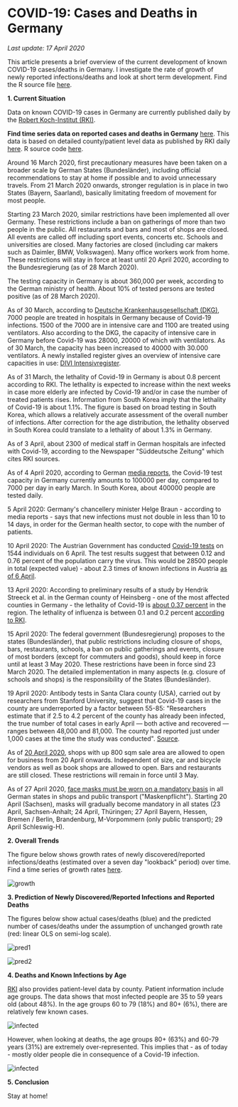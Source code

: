 # COVID-19: Cases and Deaths in Germany

*Last update: 17 April 2020*

This article presents a brief overview of the current development of known COVID-19 cases/deaths in Germany. I investigate the rate of growth of newly reported infections/deaths and look at short term development. Find the R source file [here](https://github.com/Bixi81/COVID-19/blob/master/covid_19_county_data_germany.r).

**1. Current Situation**

Data on known COVID-19 cases in Germany are currently published daily by the [Robert Koch-Institut (RKI)](https://www.rki.de/DE/Content/InfAZ/N/Neuartiges_Coronavirus/Fallzahlen.html).

**Find time series data on reported cases and deaths in Germany** [here](https://github.com/Bixi81/COVID-19/blob/master/covid19_germany.csv). This data is based on detailed county/patient level data as published by RKI daily [here](https://npgeo-corona-npgeo-de.hub.arcgis.com/datasets/dd4580c810204019a7b8eb3e0b329dd6_0). R source code [here](https://github.com/Bixi81/COVID-19/blob/master/covid_19_county_data_germany.r).

Around 16 March 2020, first precautionary measures have been taken on a broader scale by German States (Bundesländer), including official recommendations to stay at home if possible and to avoid unnecessary travels. From 21 March 2020 onwards, stronger regulation is in place in two States (Bayern, Saarland), basically limitating freedom of movement for most people. 

Starting 23 March 2020, similar restrictions have been implemented all over Germany. These restrictions include a ban on gatherings of more than two people in the public. All restaurants and bars and most of shops are closed. All events are called off including sport events, concerts etc. Schools and universities are closed. Many factories are closed (including car makers such as Daimler, BMW, Volkswagen). Many office workers work from home. These restrictions will stay in force at least until 20 April 2020, according to the Bundesregierung (as of 28 March 2020).

The testing capacity in Germany is about 360,000 per week, according to the German ministry of health. About 10% of tested persons are tested positive (as of 28 March 2020).

As of 30 March, according to [Deutsche Krankenhausgesellschaft (DKG)](https://www.dkgev.de/dkg/coronavirus-fakten-und-infos/), 7000 people are treated in hospitals in Germany because of Covid-19 infections. 1500 of the 7000 are in intensive care and 1100 are treated using ventilators. Also according to the DKG, the capacity of intensive care in Germany before Covid-19 was 28000, 20000 of which with ventilators. As of 30 March, the capacity has been increased to 40000 with 30.000 ventilators. A newly installed register gives an overview of intensive care capacities in use: [DIVI Intensivregister](https://www.intensivregister.de/#/intensivregister).

As of 31 March, the lethality of Covid-19 in Germany is about 0.8 percent according to RKI. The lethality is expected to increase within the next weeks in case more elderly are infected by Covid-19 and/or in case the number of treated patients rises. Information from South Korea imply that the lethality of Covid-19 is about 1.1%. The figure is based on broad testing in South Korea, which allows a relatively accurate assessment of the overall number of infections. After correction for the age distribution, the lethality observed in South Korea could translate to a lethality of about 1.3% in Germany.

As of 3 April, about 2300 of medical staff in German hospitals are infected with Covid-19, according to the Newspaper "Süddeutsche Zeitung" which cites RKI sources.

As of 4 April 2020, according to German [media reports](https://www.swr.de/swraktuell/corona-testkapazitaeten-gesteigert-100.html), the Covid-19 test capacity in Germany currently amounts to 100000 per day, compared to 7000 per day in early March. In South Korea, about 400000 people are tested daily.

5 April 2020: Germany's chancellery minister Helge Braun - according to media reports - says that new infections must not double in less than 10 to 14 days, in order for the German health sector, to cope with the number of patients. 

10 April 2020: The Austrian Government has conducted [Covid-19 tests](https://www.nzz.ch/wissenschaft/coronavirus-test-oesterreich-und-nrw-leisten-pionierarbeit-ld.1551267) on 1544 individuals on 6 April. The test results suggest that between 0.12 and 0.76 percent of the population carry the virus. This would be 28500 people in total (expected value) - about 2.3 times of known infections in Austria [as of 6 April](https://info.gesundheitsministerium.at).

13 April 2020: According to preliminary results of a study by Hendrik Streeck et al. in the German county of Heinsberg - one of the most affected counties in Germany - the lethality of Covid-19 is [about 0.37 percent](https://www.tagesspiegel.de/wissen/virologe-streeck-zur-coronavirus-studie-die-veroeffentlichung-zu-heinsberg-war-nicht-leichtfertig/25735672.html) in the region. The lethality of influenza is between 0.1 and 0.2 percent [according to RKI](https://www.aerzteblatt.de/nachrichten/109704/Robert-Koch-Institut-Sars-CoV-2-toedlicher-als-Influenzavirus).

15 April 2020: The federal government (Bundesregierung) proposes to the states (Bundesländer), that public restrictions including closure of shops, bars, restaurants, schools, a ban on public gatherings and events, closure of most borders (except for commuters and goods), should keep in force until at least 3 May 2020. These restrictions have been in force sind 23 March 2020. The detailed implementation in many aspects (e.g. closure of schools and shops) is the responsibility of the States (Bundesländer).

19 April 2020: Antibody tests in Santa Clara county (USA), carried out by researchers from Stanford University, suggest that Covid-19 cases in the county are underreported by a factor between 55-85: "Researchers estimate that if 2.5 to 4.2 percent of the county has already been infected, the true number of total cases in early April — both active and recovered — ranges between 48,000 and 81,000. The county had reported just under 1,000 cases at the time the study was conducted". [Source](https://www.sfgate.com/news/editorspicks/article/Santa-Clara-antibody-test-coronavirus-results-case-15208216.php?fbclid=IwAR2EZv9UpD2CSN5wMsn3hhAHsAxL5Tru5PLaui6EMgPH-2wKwuW_ZcguwB8).

As of [20 April 2020](https://web.archive.org/web/20200422070907/https://www.bundesregierung.de/breg-de/themen/coronavirus/corona-massnahmen-1734724), shops with up 800 sqm sale area are allowed to open for business from 20 April onwards. Independent of size, car and bicycle vendors as well as book shops are allowed to open. Bars and restaurants are still closed. These restrictions will remain in force until 3 May.

As of 27 April 2020, [face masks must be worn on a mandatory basis](https://web.archive.org/web/20200422122320/https://www.nzz.ch/international/erste-klinische-pruefung-eines-impfstoffs-in-deutschland-steht-offenbar-bevor-immer-mehr-laender-fuehren-eine-maskenpflicht-ein-die-neusten-entwicklungen-zum-coronavirus-in-deutschland-ld.1543011) in all German states in shops and public transport ("Maskenpflicht"). Starting 20 April (Sachsen), masks will gradually become mandatory in all states (23 April, Sachsen-Anhalt; 24 April, Thüringen; 27 April Bayern, Hessen, Bremen / Berlin, Brandenburg, M-Vorpommern (only public transport); 29 April Schleswig-H).

**2. Overall Trends**

The figure below shows growth rates of newly discovered/reported infections/deaths (estimated over a seven day "lookback" period) over time. Find a time series of growth rates [here](https://github.com/Bixi81/COVID-19/blob/master/covid19_growth_rates_germany.csv).

![growth](2020-04-22growth.jpg)


**3. Prediction of Newly Discovered/Reported Infections and Reported Deaths**

The figures below show actual cases/deaths (blue) and the predicted number of cases/deaths under the assumption of unchanged growth rate (red: linear OLS on semi-log scale).

![pred1](2020-04-22cases_trend.png)


![pred2](2020-04-22deaths_trend.png)

**4. Deaths and Known Infections by Age**

[RKI](https://npgeo-corona-npgeo-de.hub.arcgis.com/datasets/dd4580c810204019a7b8eb3e0b329dd6_0) also provides patient-level data by county. Patient information include age groups. The data shows that most infected people are 35 to 59 years old (about 48%). In the age groups 60 to 79 (18%) and 80+ (6%), there are relatively few known cases.

![infected](2020-04-04_cases_age.png)

However, when looking at deaths, the age groups 80+ (63%) and 60-79 years (31%) are extremely over-represented. This implies that - as of today - mostly older people die in consequence of a Covid-19 infection.

![infected](2020-04-04_death_age.png)

**5. Conclusion**

Stay at home!

